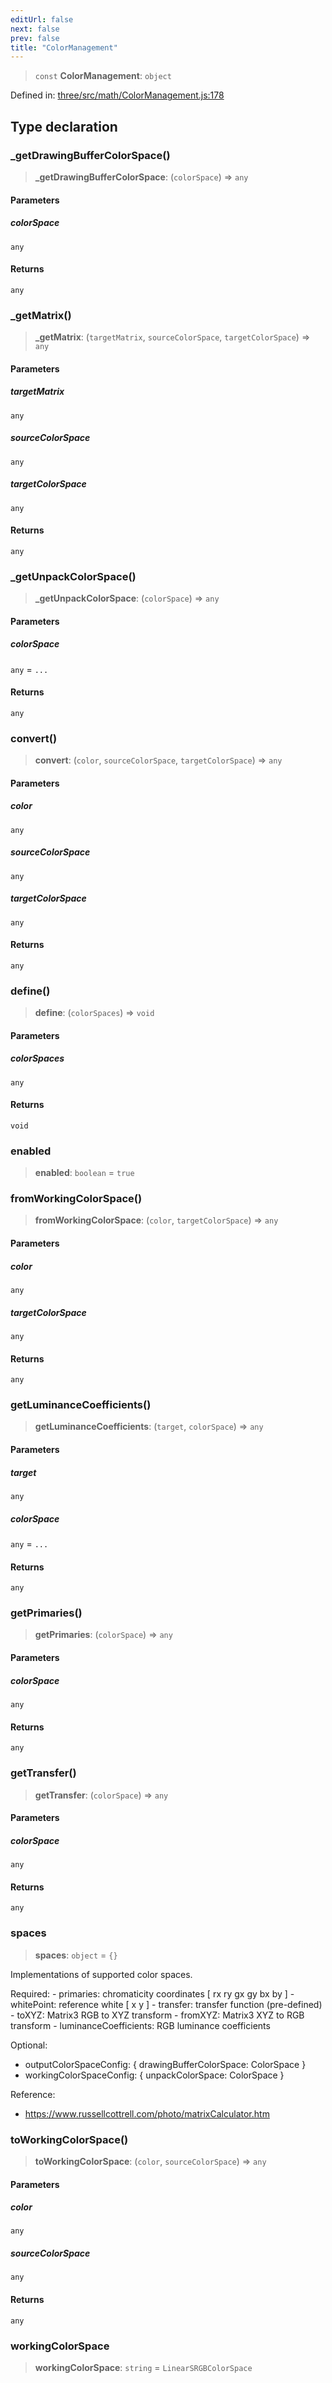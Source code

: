 ```yaml
---
editUrl: false
next: false
prev: false
title: "ColorManagement"
---
```


> `const` **ColorManagement**: `object`

Defined in: [three/src/math/ColorManagement.js:178](https://github.com/DefinitelyMaybe/three-i18n/blob/fa57b79433d1c349ffb23a78727299c8d4190136/three/src/math/ColorManagement.js#L178)

## Type declaration

### \_getDrawingBufferColorSpace()

> **\_getDrawingBufferColorSpace**: (`colorSpace`) => `any`

#### Parameters

##### colorSpace

`any`

#### Returns

`any`

### \_getMatrix()

> **\_getMatrix**: (`targetMatrix`, `sourceColorSpace`, `targetColorSpace`) => `any`

#### Parameters

##### targetMatrix

`any`

##### sourceColorSpace

`any`

##### targetColorSpace

`any`

#### Returns

`any`

### \_getUnpackColorSpace()

> **\_getUnpackColorSpace**: (`colorSpace`) => `any`

#### Parameters

##### colorSpace

`any` = `...`

#### Returns

`any`

### convert()

> **convert**: (`color`, `sourceColorSpace`, `targetColorSpace`) => `any`

#### Parameters

##### color

`any`

##### sourceColorSpace

`any`

##### targetColorSpace

`any`

#### Returns

`any`

### define()

> **define**: (`colorSpaces`) => `void`

#### Parameters

##### colorSpaces

`any`

#### Returns

`void`

### enabled

> **enabled**: `boolean` = `true`

### fromWorkingColorSpace()

> **fromWorkingColorSpace**: (`color`, `targetColorSpace`) => `any`

#### Parameters

##### color

`any`

##### targetColorSpace

`any`

#### Returns

`any`

### getLuminanceCoefficients()

> **getLuminanceCoefficients**: (`target`, `colorSpace`) => `any`

#### Parameters

##### target

`any`

##### colorSpace

`any` = `...`

#### Returns

`any`

### getPrimaries()

> **getPrimaries**: (`colorSpace`) => `any`

#### Parameters

##### colorSpace

`any`

#### Returns

`any`

### getTransfer()

> **getTransfer**: (`colorSpace`) => `any`

#### Parameters

##### colorSpace

`any`

#### Returns

`any`

### spaces

> **spaces**: `object` = `{}`

Implementations of supported color spaces.

Required:
	- primaries: chromaticity coordinates [ rx ry gx gy bx by ]
	- whitePoint: reference white [ x y ]
	- transfer: transfer function (pre-defined)
	- toXYZ: Matrix3 RGB to XYZ transform
	- fromXYZ: Matrix3 XYZ to RGB transform
	- luminanceCoefficients: RGB luminance coefficients

Optional:
 - outputColorSpaceConfig: { drawingBufferColorSpace: ColorSpace }
 - workingColorSpaceConfig: { unpackColorSpace: ColorSpace }

Reference:
- https://www.russellcottrell.com/photo/matrixCalculator.htm

### toWorkingColorSpace()

> **toWorkingColorSpace**: (`color`, `sourceColorSpace`) => `any`

#### Parameters

##### color

`any`

##### sourceColorSpace

`any`

#### Returns

`any`

### workingColorSpace

> **workingColorSpace**: `string` = `LinearSRGBColorSpace`
